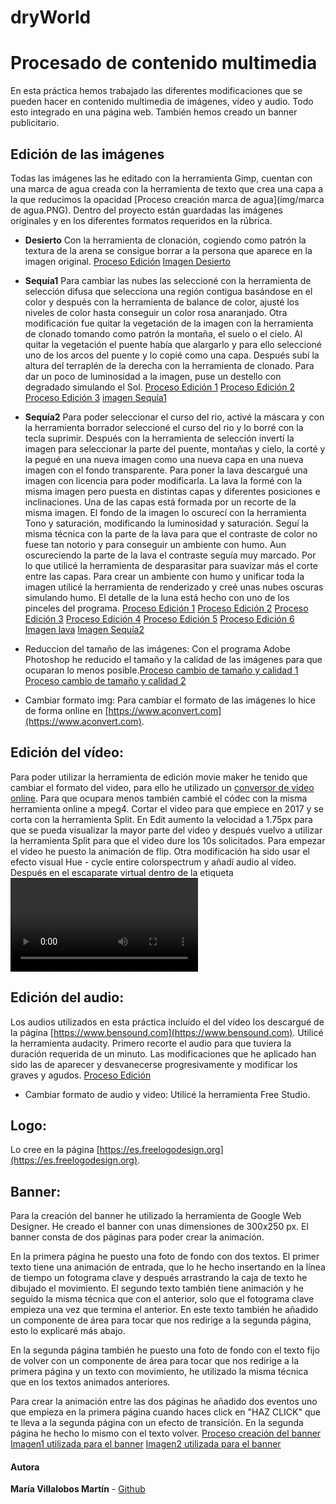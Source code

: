 ﻿# dryWorld

# Procesado de contenido multimedia
En esta práctica hemos trabajado las diferentes modificaciones que se pueden hacer en contenido multimedia de imágenes, vídeo y audio.
Todo esto integrado en una página web. También hemos creado un banner publicitario.

## Edición de las imágenes

Todas las imágenes las he editado con la herramienta Gimp, cuentan con una marca de agua creada con la herramienta de texto que crea una capa a la que reducimos la opacidad [Proceso creación marca de agua](img/marca de agua.PNG). 
Dentro del proyecto están guardadas las imágenes originales y en los diferentes formatos requeridos en la rúbrica.
+ **Desierto** 
Con la herramienta de clonación, cogiendo como patrón la textura de la arena se consigue borrar a la persona que aparece en la imagen original.
[Proceso Edición](img/edicionDesierto.PNG)
[Imagen Desierto](img/Desierto.jpg)
+ **Sequía1**
Para cambiar las nubes las seleccioné con la herramienta de selección difusa que selecciona una región contigua basándose en el color y después con la herramienta de balance de color, ajusté los niveles de color hasta conseguir un color rosa anaranjado.
Otra modificación fue quitar la vegetación de la imagen con la herramienta de clonado tomando como patrón la montaña, el suelo o el cielo. 
Al quitar la vegetación el puente había que alargarlo y para ello seleccioné uno de los arcos del puente y lo copié como una capa. Después subí la altura del terraplén de la derecha con la herramienta de clonado.
Para dar un poco de luminosidad a la imagen, puse un destello con degradado simulando el Sol.
[Proceso Edición 1](img/edicionEmbalse1.PNG) 
[Proceso Edición 2](img/edicionEmbalse2.PNG) 
[Proceso Edición 3](img/edicionEmbalse3.PNG)
[imagen Sequía1](img/sequía1.jpg)
+ **Sequía2**
Para poder seleccionar el curso del rio, activé la máscara y con la herramienta borrador seleccioné el curso del rio y lo borré con la tecla suprimir.
Después con la herramienta de selección invertí la imagen para seleccionar la parte del puente, montañas y cielo, la corté y la pegué en una nueva imagen como una nueva capa en una nueva imagen con el fondo transparente. 
Para poner la lava descargué una imagen con licencia para poder modificarla. La lava la formé con la misma imagen pero puesta en distintas capas y diferentes posiciones e inclinaciones. Una de las capas está formada por un recorte de la misma imagen.
El fondo de la imagen lo oscurecí con la herramienta Tono y saturación, modificando la luminosidad y  saturación. Seguí la misma técnica con la parte de la lava para que el contraste de color no fuese tan notorio y para conseguir un ambiente con humo.
Aun oscureciendo la parte de la lava el contraste seguía muy marcado. Por lo que utilicé la herramienta de desparasitar para suavizar más el corte entre las capas.
Para crear un ambiente con humo y unificar toda la imagen utilicé la herramienta de renderizado y creé unas nubes oscuras simulando humo. 
El detalle de la luna está hecho con uno de los pinceles del programa.
[Proceso Edición 1](img/edicionPuente0.PNG) 
[Proceso Edición 2](img/edicionPuente1.PNG) 
[Proceso Edición 3](img/edicionPuente2.PNG) 
[Proceso Edición 4](img/edicionPuente3.PNG) 
[Proceso Edición 5](img/edicionPuente4.PNG) 
[Proceso Edición 6](img/edicionPuente5.PNG) 
[Imagen lava](img/lava.jpg) 
[Imagen Sequía2](img/sequía2.jpg)

+ Reduccion del tamaño de las imágenes: Con el programa Adobe Photoshop he reducido el tamaño y la calidad de las imágenes para que ocuparan lo menos posible.[Proceso cambio de tamaño y calidad 1](img/calidad.JPG) [Proceso cambio de tamaño y calidad 2](img/tamaño.JPG)

+ Cambiar formato img: Para cambiar el formato de las imágenes lo hice de forma online en [https://www.aconvert.com](https://www.aconvert.com).

## Edición del vídeo:

Para poder utilizar la herramienta de edición movie maker he tenido que cambiar el formato del video, para ello he utilizado un [conversor de video online](https://video.online-convert.com/es/convertir-a-mp4). Para que ocupara menos también cambié el códec con la misma herramienta online a mpeg4.
Cortar el video para que empiece en 2017 y se corta con la herramienta Split.
En Edit aumento la velocidad a 1.75px para que se pueda visualizar la mayor parte del video y después vuelvo a utilizar la herramienta Split para que el video dure los 10s solicitados.
Para empezar el video he puesto la animación de flip. Otra modificación ha sido usar el efecto visual Hue - cycle entire colorspectrum y añadí audio al vídeo.
Después en el escaparate virtual dentro de la etiqueta <video> con el atributo poster puse una imágen que se muestra en el escaparate virtual antes de que se reproduzca el vídeo.
[Imagen poster](img/poster.jpg)   [Vídeo](video/TemperaturaYprecepitaciónSigloXXI.mp4)

## Edición del audio:
Los audios utilizados en esta práctica incluído el del vídeo los descargué de la página [https://www.bensound.com](https://www.bensound.com).
Utilicé la herramienta audacity. Primero recorte el audio para que tuviera la duración requerida de un minuto.
Las modificaciones que he aplicado han sido las de aparecer y desvanecerse progresivamente y modificar los
graves y agudos.
[Proceso Edición](img/edicionAudio.PNG)

+ Cambiar formato de audio y video: Utilicé la herramienta Free Studio.

## Logo:
Lo cree en la página [https://es.freelogodesign.org](https://es.freelogodesign.org).

## Banner:
Para la creación del banner he utilizado la herramienta de Google Web Designer.
He creado el banner con unas dimensiones de 300x250 px.
El banner consta de dos páginas para poder crear la animación.

En la primera página he puesto una foto de fondo con dos textos.
El primer texto tiene una animación de entrada, que lo he hecho insertando en la 
línea de tiempo un fotograma clave y después arrastrando la caja de texto he dibujado el movimiento.
El segundo texto también tiene animación y he seguido la misma técnica que con el anterior, solo que
el fotograma clave empieza una vez que termina el anterior. En este texto también he añadido un componente
de área para tocar que nos redirige a la segunda página, esto lo explicaré más abajo.

En la segunda página también he puesto una foto de fondo con el texto fijo de volver con un componente
de área para tocar que nos redirige a la primera página y un texto con movimiento, he utilizado la 
misma técnica que en los textos animados anteriores.

Para crear la animación entre las dos páginas he añadido dos eventos uno que empieza en la primera página
cuando haces click en "HAZ CLICK" que te lleva a la segunda página con un efecto de transición.
En la segunda página he hecho lo mismo con el texto volver.
[Proceso creación del banner](img/creacionbanner.PNG) [Imagen1 utilizada para el banner](img/cambio.jpg) [Imagen2 utilizada para el banner](img/futuro.jpg)

#### Autora



 **María Villalobos Martín** - [Github](https://github.com/mariavm6)